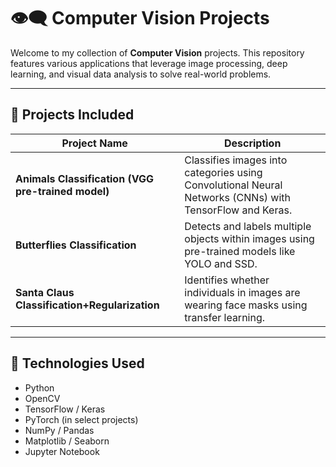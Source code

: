 # 👁️‍🗨️ Computer Vision Projects

Welcome to my collection of **Computer Vision** projects. This repository features various applications that leverage image processing, deep learning, and visual data analysis to solve real-world problems.

---

## 📁 Projects Included

| Project Name                 | Description                                                                 |
|------------------------------|-----------------------------------------------------------------------------|
| **Animals Classification (VGG pre-trained model)**      | Classifies images into categories using Convolutional Neural Networks (CNNs) with TensorFlow and Keras. |
| **Butterflies Classification**          | Detects and labels multiple objects within images using pre-trained models like YOLO and SSD. |
| **Santa Claus Classification+Regularization**       | Identifies whether individuals in images are wearing face masks using transfer learning. |

---

## 🔧 Technologies Used

- Python  
- OpenCV  
- TensorFlow / Keras  
- PyTorch (in select projects)  
- NumPy / Pandas  
- Matplotlib / Seaborn  
- Jupyter Notebook  
